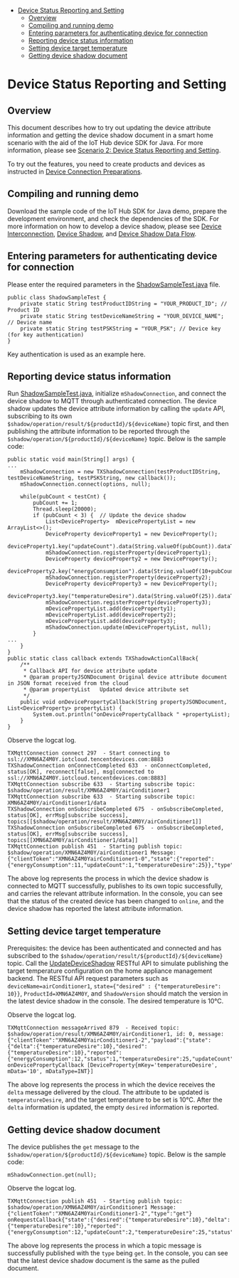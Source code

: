 * [Device Status Reporting and Setting](#Device-Status-Reporting-and-Setting)
  * [Overview](#Overview)
  * [Compiling and running demo](#Compiling-and-running-demo)
  * [Entering parameters for authenticating device for connection](#Entering-parameters-for-authenticating-device-for-connection)
  * [Reporting device status information](#Reporting-device-status-information)
  * [Setting device target temperature](#Setting-device-target-temperature)
  * [Getting device shadow document](#Getting-device-shadow-document)

# Device Status Reporting and Setting
## Overview
This document describes how to try out updating the device attribute information and getting the device shadow document in a smart home scenario with the aid of the IoT Hub device SDK for Java. For more information, please see [Scenario 2: Device Status Reporting and Setting](https://cloud.tencent.com/document/product/634/11914).

To try out the features, you need to create products and devices as instructed in [Device Connection Preparations](https://cloud.tencent.com/document/product/634/14442).

## Compiling and running demo

Download the sample code of the IoT Hub SDK for Java demo, prepare the development environment, and check the dependencies of the SDK. For more information on how to develop a device shadow, please see [Device Interconnection](../../../hub-device-java/docs/en/PRELIM__设备互通_EN-US.md#Compiling-and-running-demo), [Device Shadow](https://cloud.tencent.com/document/product/634/11918), and [Device Shadow Data Flow](https://cloud.tencent.com/document/product/634/14072).

## Entering parameters for authenticating device for connection

Please enter the required parameters in the [ShadowSampleTest.java](../../../hub-device-java/src/test/java/com/tencent/iot/hub/device/java/core/shadow/ShadowSampleTest.java) file.

```
public class ShadowSampleTest {
    private static String testProductIDString = "YOUR_PRODUCT_ID"; // Product ID
    private static String testDeviceNameString = "YOUR_DEVICE_NAME"; // Device name
    private static String testPSKString = "YOUR_PSK"; // Device key (for key authentication)
}
```
Key authentication is used as an example here.

## Reporting device status information

Run [ShadowSampleTest.java](../../../hub-device-java/src/test/java/com/tencent/iot/hub/device/java/core/shadow/ShadowSampleTest.java), initialize `mShadowConnection`, and connect the device shadow to MQTT through authenticated connection. The device shadow updates the device attribute information by calling the `update` API, subscribing to its own `$shadow/operation/result/${productId}/${deviceName}` topic first, and then publishing the attribute information to be reported through the `$shadow/operation/${productId}/${deviceName}` topic. Below is the sample code:

```
public static void main(String[] args) {
...
    mShadowConnection = new TXShadowConnection(testProductIDString, testDeviceNameString, testPSKString, new callback());
    mShadowConnection.connect(options, null);

    while(pubCount < testCnt) {
        pubCount += 1;
        Thread.sleep(20000);
        if (pubCount < 3) {  // Update the device shadow
            List<DeviceProperty>  mDevicePropertyList = new ArrayList<>();
            DeviceProperty deviceProperty1 = new DeviceProperty();
            deviceProperty1.key("updateCount").data(String.valueOf(pubCount)).dataType(TXShadowConstants.JSONDataType.INT);
            mShadowConnection.registerProperty(deviceProperty1);
            DeviceProperty deviceProperty2 = new DeviceProperty();
            deviceProperty2.key("energyConsumption").data(String.valueOf(10+pubCount)).dataType(TXShadowConstants.JSONDataType.INT);
            mShadowConnection.registerProperty(deviceProperty2);
            DeviceProperty deviceProperty3 = new DeviceProperty();
            deviceProperty3.key("temperatureDesire").data(String.valueOf(25)).dataType(TXShadowConstants.JSONDataType.INT);
            mShadowConnection.registerProperty(deviceProperty3);
            mDevicePropertyList.add(deviceProperty1);
            mDevicePropertyList.add(deviceProperty2);
            mDevicePropertyList.add(deviceProperty3);
            mShadowConnection.update(mDevicePropertyList, null);
        }
...
    }
}
public static class callback extends TXShadowActionCallBack{
    /**
     * Callback API for device attribute update
     * @param propertyJSONDocument Original device attribute document in JSON format received from the cloud
     * @param propertyList   Updated device attribute set
     */
    public void onDevicePropertyCallback(String propertyJSONDocument, List<DeviceProperty> propertyList) {
        System.out.println("onDevicePropertyCallback " +propertyList);
    }
}
```

Observe the logcat log.
```
TXMqttConnection connect 297  - Start connecting to ssl://XMN6AZ4M0Y.iotcloud.tencentdevices.com:8883
TXShadowConnection onConnectCompleted 633  - onConnectCompleted, status[OK], reconnect[false], msg[connected to ssl://XMN6AZ4M0Y.iotcloud.tencentdevices.com:8883]
TXMqttConnection subscribe 633  - Starting subscribe topic: $shadow/operation/result/XMN6AZ4M0Y/airConditioner1
TXMqttConnection subscribe 633  - Starting subscribe topic: XMN6AZ4M0Y/airConditioner1/data
TXShadowConnection onSubscribeCompleted 675  - onSubscribeCompleted, status[OK], errMsg[subscribe success], topics[[$shadow/operation/result/XMN6AZ4M0Y/airConditioner1]]
TXShadowConnection onSubscribeCompleted 675  - onSubscribeCompleted, status[OK], errMsg[subscribe success], topics[[XMN6AZ4M0Y/airConditioner1/data]]
TXMqttConnection publish 451  - Starting publish topic: $shadow/operation/XMN6AZ4M0Y/airConditioner1 Message: {"clientToken":"XMN6AZ4M0YairConditioner1-0","state":{"reported":{"energyConsumption":11,"updateCount":1,"temperatureDesire":25}},"type":"update","version":0}
```
The above log represents the process in which the device shadow is connected to MQTT successfully, publishes to its own topic successfully, and carries the relevant attribute information. In the console, you can see that the status of the created device has been changed to `online`, and the device shadow has reported the latest attribute information.

## Setting device target temperature

Prerequisites: the device has been authenticated and connected and has subscribed to the `$shadow/operation/result/${productId}/${deviceName}` topic. Call the [UpdateDeviceShadow](https://console.cloud.tencent.com/api/explorer?Product=iotcloud&Version=2018-06-14&Action=UpdateDeviceShadow&SignVersion=) RESTful API to simulate publishing the target temperature configuration on the home appliance management backend. The RESTful API request parameters such as `deviceName=airConditioner1`, `state={"desired" : {"temperatureDesire": 10}}`, `ProductId=XMN6AZ4M0Y`, and `ShadowVersion` should match the version in the latest device shadow in the console. The desired temperature is 10°C.

Observe the logcat log.
```
TXMqttConnection messageArrived 879  - Received topic: $shadow/operation/result/XMN6AZ4M0Y/airConditioner1, id: 0, message: {"clientToken":"XMN6AZ4M0YairConditioner1-2","payload":{"state":{"delta":{"temperatureDesire":10},"desired":{"temperatureDesire":10},"reported":{"energyConsumption":12,"status":1,"temperatureDesire":25,"updateCount":2}},"timestamp":1603269222843,"version":25},"result":0,"timestamp":1603269269,"type":"get"}
onDevicePropertyCallback [DeviceProperty{mKey='temperatureDesire', mData='10', mDataType=INT}]
```
The above log represents the process in which the device receives the `delta` message delivered by the cloud. The attribute to be updated is `temperatureDesire`, and the target temperature to be set is 10°C. After the `delta` information is updated, the empty `desired` information is reported.

## Getting device shadow document

The device publishes the `get` message to the `$shadow/operation/${productId}/${deviceName}` topic. Below is the sample code:

```
mShadowConnection.get(null);
```

Observe the logcat log.
```
TXMqttConnection publish 451  - Starting publish topic: $shadow/operation/XMN6AZ4M0Y/airConditioner1 Message: {"clientToken":"XMN6AZ4M0YairConditioner1-2","type":"get"}
onRequestCallback{"state":{"desired":{"temperatureDesire":10},"delta":{"temperatureDesire":10},"reported":{"energyConsumption":12,"updateCount":2,"temperatureDesire":25,"status":1}},"version":32,"timestamp":1603269797600}
```
The above log represents the process in which a topic message is successfully published with the `type` being `get`. In the console, you can see that the latest device shadow document is the same as the pulled document.
